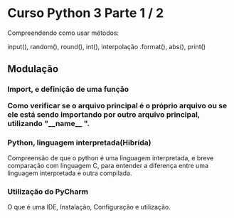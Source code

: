 <h1>Curso Python 3 Parte 1 / 2</h1>
<p>Compreendendo como usar métodos:</p>
<p>input(), random(), round(), int(), interpolação .format(), abs(), print()</p>  

<h2>Modulação<h3>
<p>Import, e definição de uma função</p>
<p>Como verificar se o arquivo principal é o próprio arquivo ou se ele está sendo importando por outro arquivo principal, utilizando "__name__ ".</p>

<h3>Python, linguagem interpretada(Hibrída)</h3>
<p>Compreensão de que o python é uma linguagem interpretada, e breve comparação com linguagem C, para entender a diferença entre uma linguagem interpretada e outra compilada. </p>

<h3>Utilização do PyCharm</h3>
<p>O que é uma IDE, Instalação, Configuração e utilização.</p>
